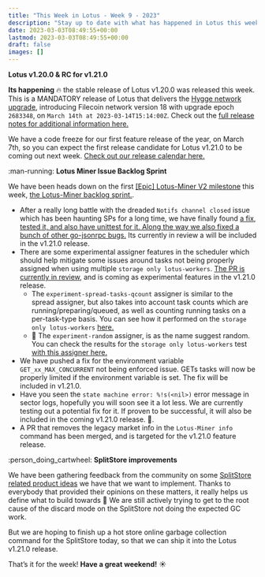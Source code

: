 ```yaml
---
title: "This Week in Lotus - Week 9 - 2023"
description: "Stay up to date with what has happened in Lotus this week"
date: 2023-03-03T08:49:55+00:00
lastmod: 2023-03-03T08:49:55+00:00
draft: false
images: []
---
```


**Lotus v1.20.0 & RC for v1.21.0**

**Its happening** :fire: the stable release of Lotus v1.20.0 was released this week. This is a MANDATORY release of Lotus that delivers the [Hygge network upgrade](https://github.com/filecoin-project/community/discussions/74?sort=top#discussioncomment-4313888), introducing Filecoin network version 18 with upgrade epoch `2683348`, on `March 14th at 2023-03-14T15:14:00Z`. Check out the [full release notes for additional information here.](https://github.com/filecoin-project/lotus/releases/tag/v1.20.0)

We have a code freeze for our first feature release of the year, on March 7th, so you can expect the first release candidate for Lotus v1.21.0 to be coming out next week. [Check out our release calendar here.](https://pl-strflt.notion.site/LOTUS-ROADMAP-2ab7bcc9c9344a29b50eeef926e63ba7#4ee685acf34247b486c7188e7c835e4d)

:man-running: **Lotus Miner Issue Backlog Sprint**

We have been heads down on the first [[Epic] Lotus-Miner V2 milestone](https://github.com/filecoin-project/lotus/issues/10340) this week, [the Lotus-Miner backlog sprint.](https://github.com/filecoin-project/lotus/issues/10338).

- After a really long battle with the dreaded `Notifs channel closed` issue which has been haunting SPs for a long time, we have finally found [a fix, tested it, and also have unittest for it. Along the way we also fixed a bunch of other go-jsonrpc bugs.](https://github.com/filecoin-project/go-jsonrpc/pull/97) Its currently in review a will be included in the v1.21.0 release.
- There are some experimental assigner features in the scheduler which should help mitigate some issues around tasks not being properly assigned when using multiple `storage only lotus-workers`. [The PR is currently in review](https://github.com/filecoin-project/lotus/pull/10356), and is coming as experimental features in the v1.21.0 release.
   - The `experiment-spread-tasks-qcount` assigner is similar to the spread assigner, but also takes into account task counts which are running/preparing/queued, as well as counting running tasks on a per-task-type basis. You can see how it performed on the `storage only lotus-workers` [here.](https://github.com/filecoin-project/lotus/issues/8566#issuecomment-1446978856)
   - :game_die: The `experiment-random` assigner, is as the name suggest random. You can check the results for the `storage only lotus-workers` test [with this assigner here.](https://github.com/filecoin-project/lotus/issues/8566#issuecomment-1447064218)
- We have pushed a fix for the environment variable `GET_xx_MAX_CONCURRENT` not being enforced issue. GETs tasks will now be properly limited if the environment variable is set. The fix will be included in v1.21.0.
- Have you seen the `state machine error: %!s(<nil>)` error message in sector logs, hopefully you will soon see it a lot less. We are currently testing out a potential fix for it. If proven to be successful, it will also be included in the coming v1.21.0 release. :mountain_railway:.
- A PR that removes the legacy market info in the `Lotus-Miner info` command has been merged, and is targeted for the v1.21.0 feature release.

:person_doing_cartwheel: **SplitStore improvements**

We have been gathering feedback from the community on some [SplitStore related product ideas](https://filecoinproject.slack.com/archives/CPFTWMY7N/p1677712792604559) we have that we want to implement. Thanks to everybody that provided their opinions on these matters, it really helps us define what to build towards :pray: We are still actively trying to get to the root cause of the discard mode on the SplitStore not doing the expected GC work.

But we are hoping to finish up a hot store online garbage collection command for the SplitStore today, so that we can ship it into the Lotus v1.21.0 release.

That’s it for the week! **Have a great weekend!** :sunny: